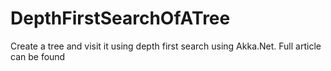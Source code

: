 # DepthFirstSearchOfATree
Create a tree and visit it using depth first search using Akka.Net. Full article can be found

